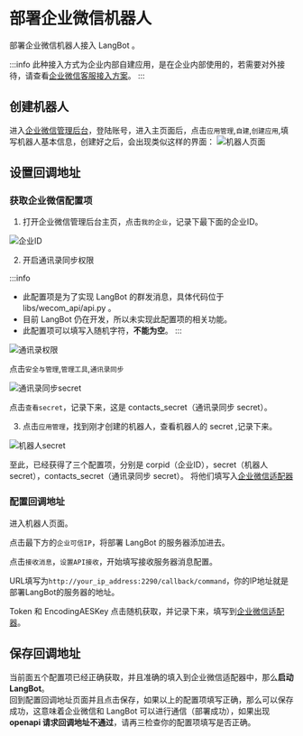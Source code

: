 # 部署企业微信机器人

部署企业微信机器人接入 LangBot 。

:::info
此种接入方式为企业内部自建应用，是在企业内部使用的，若需要对外接待，请查看[企业微信客服接入方案](wecomcs.md)。
:::


## 创建机器人

进入[企业微信管理后台](https://work.weixin.qq.com/)，登陆账号，进入主页面后，点击` 应用管理 `,` 自建 `,` 创建应用 `,填写机器人基本信息，创建好之后，会出现类似这样的界面：
![机器人页面](/assets/image/wecom1.png)

## 设置回调地址

### 获取企业微信配置项

1. 打开企业微信管理后台主页，点击`我的企业`，记录下最下面的企业ID。

![企业ID](/assets/image/wecom2.png)

2. 开启通讯录同步权限

:::info
- 此配置项是为了实现 LangBot 的群发消息，具体代码位于libs/wecom_api/api.py 。
- 目前 LangBot 仍在开发，所以未实现此配置项的相关功能。
- 此配置项可以填写入随机字符，**不能为空**。
:::

![通讯录权限](/assets/image/wecom5.png)

点击`安全与管理`,`管理工具`,`通讯录同步`

![通讯录同步secret](/assets/image/wecom3.jpg)

点击`查看secret`，记录下来，这是 contacts_secret（通讯录同步 secret）。

3. 点击`应用管理`，找到刚才创建的机器人，查看机器人的 secret ,记录下来。

![机器人secret](/assets/image/wecom4.png)

至此，已经获得了三个配置项，分别是 corpid（企业ID），secret（机器人 secret），contacts_secret（通讯录同步 secret）。
将他们填写入[企业微信适配器](/deploy/quick-config/config.md#企业微信适配器)

### 配置回调地址

进入机器人页面。

点击最下方的`企业可信IP`，将部署 LangBot 的服务器添加进去。

点击` 接收消息 `，` 设置API接收 `，开始填写接收服务器消息配置。

URL填写为` http://your_ip_address:2290/callback/command `，你的IP地址就是部署LangBot的服务器的地址。

Token 和 EncodingAESKey 点击随机获取，并记录下来，填写到[企业微信适配器](/deploy/quick-config/config.md#企业微信适配器)。

## 保存回调地址
当前面五个配置项已经正确获取，并且准确的填入到企业微信适配器中，那么**启动 LangBot**。<br>
回到配置回调地址页面并且点击保存，如果以上的配置项填写正确，那么可以保存成功，这意味着企业微信和 LangBot 可以进行通信（部署成功），如果出现**openapi 请求回调地址不通过**，请再三检查你的配置项填写是否正确。











